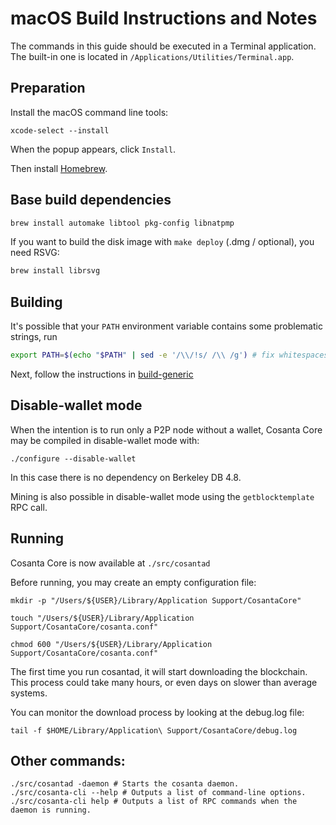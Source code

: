 macOS Build Instructions and Notes
====================================
The commands in this guide should be executed in a Terminal application.
The built-in one is located in `/Applications/Utilities/Terminal.app`.

Preparation
-----------
Install the macOS command line tools:

`xcode-select --install`

When the popup appears, click `Install`.

Then install [Homebrew](https://brew.sh).

Base build dependencies
-----------------------

```bash
brew install automake libtool pkg-config libnatpmp
```

If you want to build the disk image with `make deploy` (.dmg / optional), you need RSVG:
```bash
brew install librsvg
```

Building
--------

It's possible that your `PATH` environment variable contains some problematic strings, run
```bash
export PATH=$(echo "$PATH" | sed -e '/\\/!s/ /\\ /g') # fix whitespaces
```

Next, follow the instructions in [build-generic](build-generic.md)

Disable-wallet mode
--------------------
When the intention is to run only a P2P node without a wallet, Cosanta Core may be compiled in
disable-wallet mode with:

    ./configure --disable-wallet

In this case there is no dependency on Berkeley DB 4.8.

Mining is also possible in disable-wallet mode using the `getblocktemplate` RPC call.

Running
-------

Cosanta Core is now available at `./src/cosantad`

Before running, you may create an empty configuration file:

    mkdir -p "/Users/${USER}/Library/Application Support/CosantaCore"

    touch "/Users/${USER}/Library/Application Support/CosantaCore/cosanta.conf"

    chmod 600 "/Users/${USER}/Library/Application Support/CosantaCore/cosanta.conf"

The first time you run cosantad, it will start downloading the blockchain. This process could take many hours, or even days on slower than average systems.

You can monitor the download process by looking at the debug.log file:

    tail -f $HOME/Library/Application\ Support/CosantaCore/debug.log

Other commands:
-------

    ./src/cosantad -daemon # Starts the cosanta daemon.
    ./src/cosanta-cli --help # Outputs a list of command-line options.
    ./src/cosanta-cli help # Outputs a list of RPC commands when the daemon is running.
